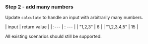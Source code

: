 ### Step 2 - add many numbers
Update `calculate` to handle an input
with arbitrarily many numbers.

| input       | return value |
| :---        | : ---        |
| "1,2,3"     | 6            |
| "1,2,3,4,5" | 15           |

All existing scenarios should still be supported.